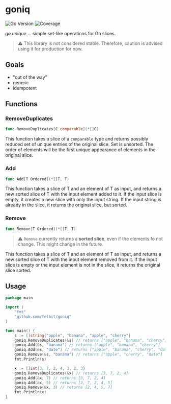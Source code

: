 # goniq
![Go Version](https://img.shields.io/badge/Go-v1.20-blue)
![Coverage](https://img.shields.io/badge/coverage-100%25-brightgreen)

*go unique* ... simple set-like operations for Go slices.

>   :warning: This library is not considered stable. Therefore, caution is advised using it for production for now.

## Goals

- "out of the way"
- generic
- idempotent

## Functions

### RemoveDuplicates

```go
func RemoveDuplicates[C comparable](*[]C)
```

This function takes a slice of a `comparable` type and returns possibly reduced set of unique entries of the original slice.
Set is unsorted. The order of elements will be the first unique appearance of elements in the original slice.

### Add

```go
func Add[T Ordered](*[]T, T)
```

This function takes a slice of T and an element of T as input,
and returns a new sorted slice of T with the input element added to it.
If the input slice is empty, it creates a new slice with only the input string.
If the input string is already in the slice, it returns the original slice, but sorted.


### Remove

```go
func Remove[T Ordered](*[]T, T)
```

>   :warning: `Remove` currently returns a **sorted slice**, even if the elements fo not change. This might change in the future.

This function takes a slice of T and an element of T as input,
and returns a new sorted slice of T with the input element removed from it.
If the input slice is empty or the input element is not in the slice,
it returns the original slice sorted.

## Usage

```go
package main

import (
	"fmt"
	"github.com/felbit/goniq"
)

func main() {
	s := []string{"apple", "banana", "apple", "cherry"}
	goniq.RemoveDuplicates(&s) // returns ["apple", "banana", "cherry"]
	goniq.Add(&s, "banana") // returns ["apple", "banana", "cherry"]
	goniq.Add(&s, "date") // returns ["apple", "banana", "cherry", "date"]
	goniq.Remove(&s, "banana") // returns ["apple", "cherry", "date"]
	fmt.Println(s)

	x := []int{3, 7, 2, 4, 3, 2, 3}
	goniq.RemoveDuplicates(&x) // returns [3, 7, 2, 4]
	goniq.Add(&x, 7) // returns [3, 7, 2, 4]
	goniq.Add(&x, 5) // returns [3, 7, 2, 4, 5]
	goniq.Remove(&x, 3) // returns [2, 4, 5, 7]
	fmt.Println(x)
}
```
